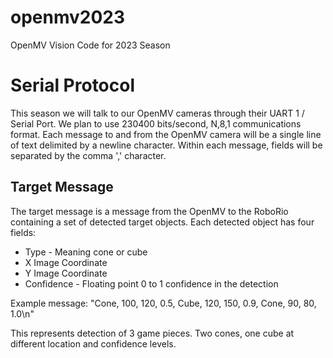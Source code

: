 # openmv2023
OpenMV Vision Code for 2023 Season


# Serial Protocol

This season we will talk to our OpenMV cameras through their UART 1 / Serial Port. We plan to use 230400 bits/second, N,8,1 communications format.
Each message to and from the OpenMV camera will be a single line of text delimited by a newline character.
Within each message, fields will be separated by the comma ',' character.

## Target Message
The target message is a message from the OpenMV to the RoboRio containing a set of detected target objects.
Each detected object has four fields:

  - Type - Meaning cone or cube
  - X Image Coordinate
  - Y Image Coordinate
  - Confidence - Floating point 0 to 1 confidence in the detection
  
  
Example message:  "Cone, 100, 120, 0.5, Cube, 120, 150, 0.9, Cone, 90, 80, 1.0\n"

This represents detection of 3 game pieces. Two cones, one cube at different location and confidence levels.

